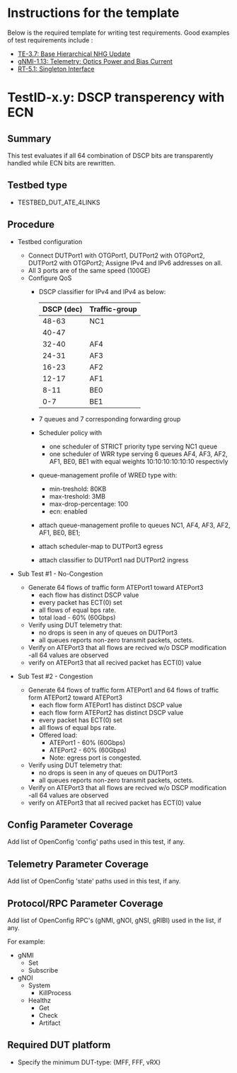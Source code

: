 
# Instructions for the template

Below is the required template for writing test requirements.  Good examples of test
requirements include :

* [TE-3.7: Base Hierarchical NHG Update](/feature/gribi/otg_tests/base_hierarchical_nhg_update/README.md)
* [gNMI-1.13: Telemetry: Optics Power and Bias Current](https://github.com/openconfig/featureprofiles/blob/main/feature/platform/tests/optics_power_and_bias_current_test/README.md)
* [RT-5.1: Singleton Interface](https://github.com/openconfig/featureprofiles/blob/main/feature/interface/singleton/otg_tests/singleton_test/README.md)

# TestID-x.y: DSCP transperency with ECN

## Summary

This test evaluates if all 64 combination of DSCP bits are transparently handled while ECN bits are rewritten.

## Testbed type

* TESTBED_DUT_ATE_4LINKS

## Procedure

* Testbed configuration
  * Connect DUTPort1 with OTGPort1, DUTPort2 with OTGPort2, DUTPort2 with OTGPort2; Assigne IPv4 and IPv6 addresses on all.
  * All 3 ports are of the same speed (100GE)
  * Configure QoS
    * DSCP classifier for IPv4 and IPv4 as below:

      |DSCP (dec)|Traffic-group|
      |--|--|
      |48-63|NC1|
      |40-47||
      |32-40|AF4|
      |24-31|AF3|
      |16-23|AF2|
      |12-17|AF1|
      |8-11|BE0|
      |0-7|BE1|
    * 7 queues and 7 corresponding forwarding group
    * Scheduler policy with
      * one scheduler of STRICT priority type serving NC1 queue
      * one scheduler of WRR type serving 6 queues AF4, AF3, AF2, AF1, BE0, BE1 with equal weights 10:10:10:10:10:10 respectivly
    * queue-management profile of WRED type with:
      * min-treshold: 80KB
      * max-treshold: 3MB
      * max-drop-percentage: 100 
      * ecn: enabled
    * attach queue-management profile to queues NC1, AF4, AF3, AF2, AF1, BE0, BE1;
    * attach scheduler-map to DUTPort3 egress
    * attach classifier to DUTPort1 nad DUTPort2 ingress
* Sub Test #1 - No-Congestion 
  * Generate 64 flows of traffic form ATEPort1  toward ATEPort3
    * each flow has distinct DSCP value
    * every packet has ECT(0) set
    * all flows of equal bps rate.
    * total load - 60% (60Gbps)
  * Verify using DUT telemetry that:
    * no drops is seen in any of queues on DUTPort3
    * all queues reports non-zero transmit packets, octets.
  * Verify on ATEPort3 that all flows are recived w/o DSCP modification -all 64 values are observed
  * verify on ATEPort3 that all recived packet has ECT(0) value

* Sub Test #2 - Congestion
  * Generate 64 flows of traffic form ATEPort1 and  64 flows of traffic form ATEPort2 toward ATEPort3
    * each flow form ATEPort1 has distinct DSCP value 
    * each flow form ATEPort2 has distinct DSCP value 
    * every packet has ECT(0) set
    * all flows of equal bps rate.
    * Offered load:
      * ATEPort1 - 60% (60Gbps)
      * ATEPort2 - 60% (60Gbps)
      * Note: egress port is congested.
  * Verify using DUT telemetry that:
    * no drops is seen in any of queues on DUTPort3
    * all queues reports non-zero transmit packets, octets.
  * Verify on ATEPort3 that all flows are recived w/o DSCP modification -all 64 values are observed
  * verify on ATEPort3 that all recived packet has ECT(0) value

## Config Parameter Coverage

Add list of OpenConfig 'config' paths used in this test, if any.

## Telemetry Parameter Coverage

Add list of OpenConfig 'state' paths used in this test, if any.

## Protocol/RPC Parameter Coverage

Add list of OpenConfig RPC's (gNMI, gNOI, gNSI, gRIBI) used in the list, if any.

For example:

* gNMI
  * Set
  * Subscribe
* gNOI
  * System
    * KillProcess
  * Healthz
    * Get
    * Check
    * Artifact

## Required DUT platform

* Specify the minimum DUT-type: {MFF, FFF, vRX}